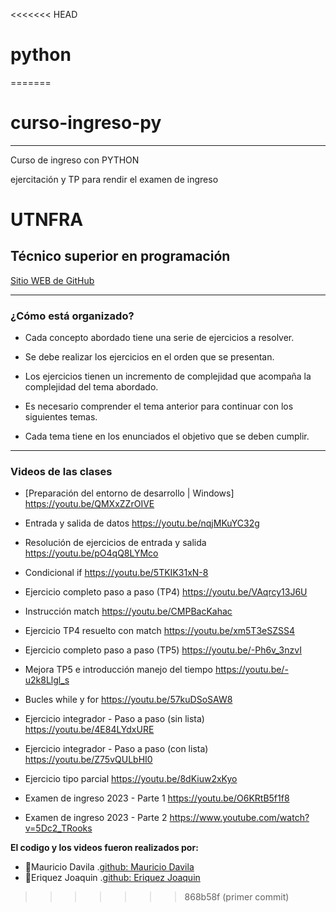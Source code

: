 <<<<<<< HEAD
# python
=======
# **curso-ingreso-py**
-----
Curso de ingreso con PYTHON

ejercitación y TP para rendir el examen de ingreso 
# **UTNFRA**
## **Técnico superior en programación**

[Sitio WEB de GitHub](http://www.sistemas-utnfra.com.ar/files/apunte-ingreso/Introduccion_Programacion_PY.pdf)




-----

### ¿Cómo está organizado?
 
* Cada concepto abordado tiene una serie de ejercicios a resolver. 

* Se debe realizar los ejercicios en el orden que se presentan.

* Los ejercicios tienen un incremento de complejidad que acompaña la complejidad del tema abordado.

* Es necesario comprender el tema anterior para continuar con los siguientes temas.

* Cada tema tiene en los enunciados el objetivo que se deben cumplir.

-----

  ### Videos de las clases
 
* [Preparación del entorno de desarrollo | Windows] https://youtu.be/QMXxZZrOIVE
  
* Entrada y salida de datos https://youtu.be/nqjMKuYC32g
  
* Resolución de ejercicios de entrada y salida https://youtu.be/pO4qQ8LYMco
  
* Condicional if https://youtu.be/5TKIK31xN-8
  
* Ejercicio completo paso a paso (TP4) https://youtu.be/VAqrcy13J6U
  
* Instrucción match https://youtu.be/CMPBacKahac
  
* Ejercicio TP4 resuelto con match https://youtu.be/xm5T3eSZSS4
  
* Ejercicio completo paso a paso (TP5) https://youtu.be/-Ph6v_3nzvI

* Mejora TP5 e introducción manejo del tiempo https://youtu.be/-u2k8Llgl_s

* Bucles while y for https://youtu.be/57kuDSoSAW8

* Ejercicio integrador - Paso a paso (sin lista) https://youtu.be/4E84LYdxURE

* Ejercicio integrador - Paso a paso (con lista) https://youtu.be/Z75vQULbHI0

* Ejercicio tipo parcial https://youtu.be/8dKiuw2xKyo

* Examen de ingreso 2023 - Parte 1 https://youtu.be/O6KRtB5f1f8

* Examen de ingreso 2023 - Parte 2  https://www.youtube.com/watch?v=5Dc2_TRooks

**El codigo y los videos fueron realizados por:**
* :muscle:Mauricio Davila .[github: Mauricio Davila](https://github.com/davilamr)
* :muscle:Eriquez Joaquin .[github: Eriquez Joaquin](https://github.com/joaquinenriquez)
>>>>>>> 868b58f (primer commit)
